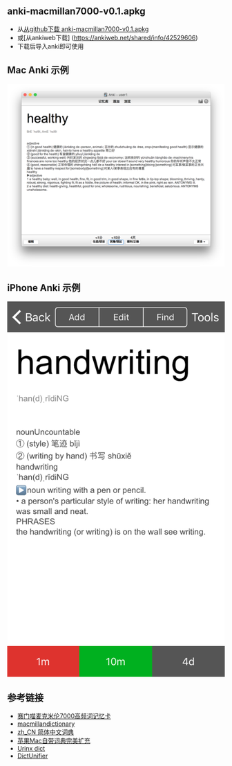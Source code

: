 
## anki-macmillan7000-v0.1.apkg

* 从[从github下载 anki-macmillan7000-v0.1.apkg](https://github.com/jiahualong/anki-macmillan7000-libray/releases)
* 或[从ankiweb下载] (https://ankiweb.net/shared/info/42529606)
* 下载后导入anki即可使用

## Mac Anki 示例
![mac anki](README/mac-anki-import-5.png)

## iPhone Anki 示例
<!--![iphone anki](README/iphone-anki-1.png)-->
![iphone anki](README/iphone-anki-2.png)

## 参考链接
* [赛门喵麦克米伦7000高频词记忆卡](https://zhuanlan.zhihu.com/p/27063304)
* [macmillandictionary](http://www.macmillandictionary.com)
* [zh_CN 简体中文词典](http://download.huzheng.org/zh_CN/)
* [苹果Mac自带词典完美扩充](http://www.jianshu.com/p/c57be986589b)
* [Urinx dict](https://github.com/Urinx/dict)
* [DictUnifier](https://github.com/jjgod/mac-dictionary-kit/)


